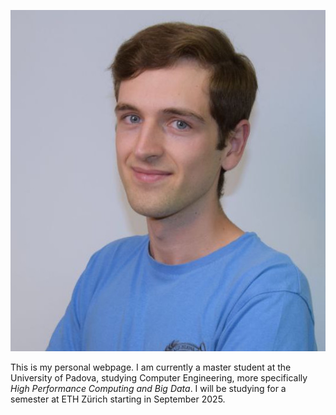 ![A photo of me](photo.jpg)

This is my personal webpage. I am currently a master student at the University of Padova, studying Computer Engineering, more specifically _High Performance Computing and Big Data_.
I will be studying for a semester at ETH Zürich starting in September 2025.




